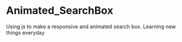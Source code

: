 # Animated_SearchBox
Using js to make a responsive and animated search box. Learning new things everyday
